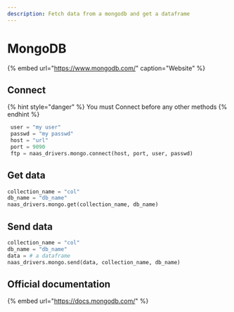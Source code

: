```yaml
---
description: Fetch data from a mongodb and get a dataframe
---
```


# MongoDB

{% embed url="https://www.mongodb.com/" caption="Website" %}

## Connect

{% hint style="danger" %}
You must Connect before any other methods
{% endhint %}

```python
 user = "my user"
 passwd = "my passwd"
 host = "url"
 port = 9090
 ftp = naas_drivers.mongo.connect(host, port, user, passwd)
```

## Get data

```python
collection_name = "col"
db_name = "db_name"
naas_drivers.mongo.get(collection_name, db_name)
```

## Send data

```python
collection_name = "col"
db_name = "db_name"
data = # a dataframe
naas_drivers.mongo.send(data, collection_name, db_name)
```

## Official documentation

{% embed url="https://docs.mongodb.com/" %}

